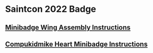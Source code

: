 # Saintcon 2022 Badge


## [Minibadge Wing Assembly Instructions](SolderingInstructions/README.md)


## [Compukidmike Heart Minibadge Instructions](MinibadgeInstructions/README.md)

  
